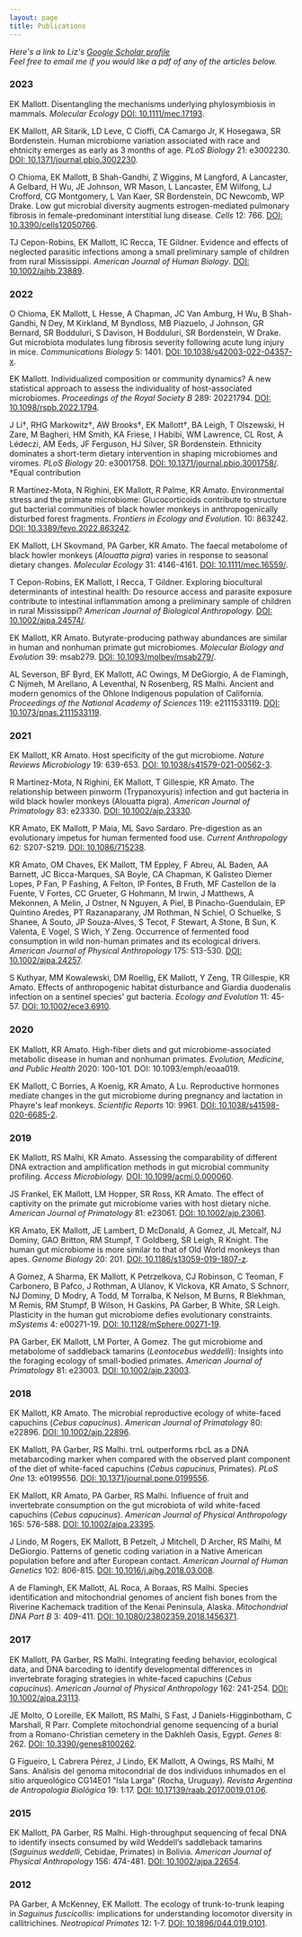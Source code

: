 ```yaml
---
layout: page
title: Publications
---
```

*Here's a link to Liz's [Google Scholar profile](https://scholar.google.com/citations?user=lfXDRVcAAAAJ&hl=en)*  
*Feel free to email me if you would like a pdf of any of the articles below.*

### 2023
EK Mallott. Disentangling the mechanisms underlying phylosymbiosis in mammals. *Molecular Ecology* [DOI: 10.1111/mec.17193](https://doi.org/10.1111/mec.17193).

EK Mallott, AR Sitarik, LD Leve, C Cioffi, CA Camargo Jr, K Hosegawa, SR Bordenstein. Human microbiome variation associated with race and ehtnicity emerges as early as 3 months of age. *PLoS Biology* 21: e3002230. [DOI: 10.1371/journal.pbio.3002230](https://doi.org/10.1371/journal.pbio.3002230).

O Chioma, EK Mallott, B Shah-Gandhi, Z Wiggins, M Langford, A Lancaster, A Gelbard, H Wu, JE Johnson, WR Mason, L Lancaster, EM Wilfong, LJ Crofford, CG Montgomery, L Van Kaer, SR Bordenstein, DC Newcomb, WP Drake. Low gut microbial diversity augments estrogen-mediated pulmonary fibrosis in female-predominant interstitial lung disease. *Cells* 12: 766. [DOI: 10.3390/cells12050766](https://doi.org/10.3390/cells12050766).

TJ Cepon-Robins, EK Mallott, IC Recca, TE Gildner. Evidence and effects of neglected parasitic infections among a small preliminary sample of children from rural Mississippi. *American Journal of Human Biology*. [DOI: 10.1002/ajhb.23889](https://doi.org/10.1002/ajhb.23889).

### 2022

O Chioma, EK Mallott, L Hesse, A Chapman, JC Van Amburg, H Wu, B Shah-Gandhi, N Dey, M Kirkland, M Byndloss, MB Piazuelo, J Johnson, GR Bernard, SR Bodduluri, S Davison, H Bodduluri, SR Bordenstein, W Drake. Gut microbiota modulates lung fibrosis severity following acute lung injury in mice. *Communications Biology* 5: 1401. [DOI: 10.1038/s42003-022-04357-x](https://doi.org/10.1038/s42003-022-04357-x).

EK Mallott. Individualized composition or community dynamics? A new statistical approach to assess the individuality of host-associated microbiomes. *Proceedings of the Royal Society B* 289: 20221794. [DOI: 10.1098/rspb.2022.1794](https://doi.org/10.1098/rspb.2022.1794).

J Li†, RHG Markowitz†, AW Brooks†, EK Mallott†, BA Leigh, T Olszewski, H Zare, M Bagheri, HM Smith, KA Friese, I Habibi, WM Lawrence, CL Rost, A Lédeczi, AM Eeds, JF Ferguson, HJ Silver, SR Bordenstein. Ethnicity dominates a short-term dietary intervention in shaping microbiomes and viromes. *PLoS Biology* 20: e3001758. [DOI: 10.1371/journal.pbio.3001758/](https://doi.org/10.1371/journal.pbio.3001758). †Equal contribution

R Martínez-Mota, N Righini, EK Mallott, R Palme, KR Amato. Environmental stress and the primate microbiome: Glucocorticoids contribute to structure gut bacterial communities of black howler monkeys in anthropogenically disturbed forest fragments. *Frontiers in Ecology and Evolution*. 10: 863242. [DOI: 10.3389/fevo.2022.863242](https://doi.org/10.3389/fevo.2022.863242).

EK Mallott, LH Skovmand, PA Garber, KR Amato. The faecal metabolome of black howler monkeys (*Alouatta pigra*) varies in response to seasonal dietary changes. *Molecular Ecology* 31: 4146-4161. [DOI: 10.1111/mec.16559/](https://doi.org/10.1111/mec.16559).

T Cepon-Robins, EK Mallott, I Recca, T Gildner. Exploring biocultural determinants of intestinal health: Do resource access and parasite exposure contribute to intestinal inflammation among a preliminary sample of children in rural Mississippi? *American Journal of Biological Anthropology*. [DOI: 10.1002/ajpa.24574/](https://doi.org/10.1002/ajpa.24574).

EK Mallott, KR Amato. Butyrate-producing pathway abundances are similar in human and nonhuman primate gut microbiomes. *Molecular Biology and Evolution* 39: msab279. [DOI: 10.1093/molbev/msab279/](https://doi.org/10.1093/molbev/msab279).

AL Severson, BF Byrd, EK Mallott, AC Owings, M DeGiorgio, A de Flamingh, C Nijmeh, M Arellano, A Leventhal, N Rosenberg, RS Malhi. Ancient and modern genomics of the Ohlone Indigenous population of California. *Proceedings of the National Academy of Sciences* 119: e2111533119. [DOI: 10.1073/pnas.2111533119](https://doi.org/10.1073/pnas.2111533119).

### 2021

EK Mallott, KR Amato. Host specificity of the gut microbiome. *Nature Reviews Microbiology* 19: 639-653. [DOI: 10.1038/s41579-021-00562-3](https://doi.org/10.1038/s41579-021-00562-3).

R Martínez-Mota, N Righini, EK Mallott, T Gillespie, KR Amato. The relationship between pinworm (Trypanoxyuris) infection and gut bacteria in wild black howler monkeys (Alouatta pigra). *American Journal of Primatology* 83: e23330. [DOI: 10.1002/ajp.23330](https://doi.org/10.1002/ajp.23330).

KR Amato, EK Mallott, P Maia, ML Savo Sardaro. Pre-digestion as an evolutionary impetus for human fermented food use. *Current Anthropology* 62: S207-S219. [DOI: 10.1086/715238](https://doi.org/10.1086/715238).

KR Amato, OM Chaves, EK Mallott, TM Eppley, F Abreu, AL Baden, AA Barnett, JC Bicca-Marques, SA Boyle, CA Chapman, K Galisteo Diemer Lopes, P Fan, P Fashing, A Felton, IP Fontes, B Fruth, MF Castellon de la Fuente, V Fortes, CC Grueter, G Hohmann, M Irwin, J Matthews, A Mekonnen, A Melin, J Ostner, N Nguyen, A Piel, B Pinacho-Guendulain, EP Quintino Aredes, PT Razanaparany, JM Rothman, N Schiel, O Schuelke, S Shanee, A Souto, JP Souza-Alves, S Tecot, F Stewart, A Stone, B Sun, K Valenta, E Vogel, S Wich, Y Zeng. Occurrence of fermented food consumption in wild non-human primates and its ecological drivers. *American Journal of Physical Anthropology* 175: 513-530. [DOI: 10.1002/ajpa.24257](https://doi.org/10.1002/ajpa.24257).

S Kuthyar, MM Kowalewski, DM Roellig, EK Mallott, Y Zeng, TR Gillespie, KR Amato. Effects of anthropogenic habitat disturbance and Giardia duodenalis infection on a sentinel species' gut bacteria. *Ecology and Evolution* 11: 45-57. [DOI: 10.1002/ece3.6910](https://doi.org/10.1002/ece3.6910).

### 2020

EK Mallott, KR Amato. High-fiber diets and gut microbiome-associated metabolic disease in human and nonhuman primates. *Evolution, Medicine, and Public Health* 2020: 100-101. DOI: 10.1093/emph/eoaa019.

EK Mallott, C Borries, A Koenig, KR Amato, A Lu. Reproductive hormones mediate changes in the gut microbiome during pregnancy and lactation in Phayre's leaf monkeys. *Scientific Reports* 10: 9961. [DOI: 10.1038/s41598-020-6685-2](https://doi.org/10.1038/s41598-020-6685-2).

### 2019

EK Mallott, RS Malhi, KR Amato. Assessing the comparability of different DNA extraction and amplification methods in gut microbial community profiling. *Access Microbiology.* [DOI: 10.1099/acmi.0.000060](https://doi.org/10.1099/acmi.0.000060).

JS Frankel, EK Mallott, LM Hopper, SR Ross, KR Amato. The effect of captivity on the primate gut microbiome varies with host dietary niche. *American Journal of Primatology* 81: e23061. [DOI: 10.1002/ajp.23061](https://doi.org/10.1002/ajp.23061).

KR Amato, EK Mallott, JE Lambert, D McDonald, A Gomez, JL Metcalf, NJ Dominy, GAO Britton, RM Stumpf, T Goldberg, SR Leigh, R Knight. The human gut microbiome is more similar to that of Old World monkeys than apes. *Genome Biology* 20: 201. [DOI: 10.1186/s13059-019-1807-z](https://doi.org/10.1186/s13059-019-1807-z).

A Gomez, A Sharma, EK Mallott, K Petrzelkova, CJ Robinson, C Teoman, F Carbonero, B Pafco, J Rothman, A Ulanov, K Vlckova, KR Amato, S Schnorr, NJ Dominy, D Modry, A Todd, M Torralba, K Nelson, M Burns, R Blekhman, M Remis, RM Stumpf, B Wilson, H Gaskins, PA Garber, B White, SR Leigh. Plasticity in the human gut microbiome defies evolutionary constraints. *mSystems* 4: e00271-19. [DOI: 10.1128/mSphere.00271-19](https://doi.org/10.1128/mSphere.00271-19).

PA Garber, EK Mallott, LM Porter,  A Gomez. The gut microbiome and metabolome of saddleback tamarins (*Leontocebus weddelli*): Insights into the foraging ecology of small-bodied primates. *American Journal of Primatology* 81: e23003. [DOI: 10.1002/ajp.23003](https://doi.org/10.1002/ajp.23003).

### 2018

EK Mallott, KR Amato. The microbial reproductive ecology of white-faced capuchins (*Cebus capucinus*). *American Journal of Primatology* 80: e22896. [DOI: 10.1002/ajp.22896](https://doi.org/10.1002/ajp.22896).

EK Mallott, PA Garber, RS Malhi. trnL outperforms rbcL as a DNA metabarcoding marker when compared with the observed plant component of the diet of white-faced capuchins (*Cebus capucinus*, Primates). *PLoS One* 13: e0199556. [DOI: 10.1371/journal.pone.0199556](https://doi.org/10.1371/journal.pone.0199556).

EK Mallott, KR Amato, PA Garber, RS Malhi. Influence of fruit and invertebrate consumption on the gut microbiota of wild white-faced capuchins (*Cebus capucinus*). *American Journal of Physical Anthropology* 165: 576-588. [DOI: 10.1002/ajpa.23395](https://doi.org/10.1002/ajpa.23395).

J Lindo, M Rogers, EK Mallott, B Petzelt, J Mitchell, D Archer, RS Malhi, M DeGiorgio. Patterns of genetic coding variation in a Native American population before and after European contact. *American Journal of Human Genetics* 102: 806-815. [DOI: 10.1016/j.ajhg.2018.03.008](https://doi.org/10.1016/j.ajhg.2018.03.008).

A de Flamingh, EK Mallott, AL Roca, A Boraas, RS Malhi. Species identification and mitochondrial genomes of ancient fish bones from the Riverine Kachemack tradition of the Kenai Peninsula, Alaska. *Mitochondrial DNA Part B* 3: 409-411. [DOI: 10.1080/23802359.2018.1456371](https://doi.org/10.1080/23802359.2018.1456371).

### 2017

EK Mallott, PA Garber, RS Malhi. Integrating feeding behavior, ecological data, and DNA barcoding to identify developmental differences in invertebrate foraging strategies in white-faced capuchins (*Cebus capucinus*). *American Journal of Physical Anthropology* 162: 241-254. [DOI: 10.1002/ajpa.23113](https://doi.org/10.1002/ajpa.23113).

JE Molto, O Loreille, EK Mallott, RS Malhi, S Fast, J Daniels-Higginbotham, C Marshall, R Parr. Complete mitochondrial genome sequencing of a burial from a Romano-Christian cemetery in the Dakhleh Oasis, Egypt. *Genes* 8: 262. [DOI: 10.3390/genes8100262](https://doi.org/10.3390/genes8100262).

G Figueiro, L Cabrera Pérez, J Lindo, EK Mallott, A Owings, RS Malhi, M Sans. Análisis del genoma mitocondrial de dos individuos inhumados en el sitio arqueológico CG14E01 “Isla Larga” (Rocha, Uruguay). *Revista Argentina de Antropología Biológica* 19: 1:17. [DOI: 10.17139/raab.2017.0019.01.06](https://doi.org/10.17139/raab.2017.0019.01.06).

### 2015

EK Mallott, PA Garber, RS Malhi. High-throughput sequencing of fecal DNA to identify insects consumed by wild Weddell’s saddleback tamarins (*Saguinus weddelli*, Cebidae, Primates) in Bolivia. *American Journal of Physical Anthropology* 156: 474-481. [DOI: 10.1002/ajpa.22654](https://doi.org/10.1002/ajpa.22654).

### 2012

PA Garber, A McKenney, EK Mallott. The ecology of trunk-to-trunk leaping in *Saguinus fuscicollis*: implications for understanding locomotor diversity in callitrichines. *Neotropical Primates* 12: 1-7. [DOI: 10.1896/044.019.0101](https://doi.org/10.1896/044.019.0101).
